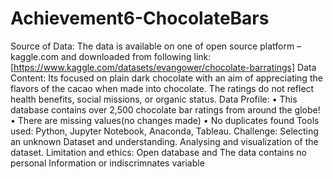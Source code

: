 # Achievement6-ChocolateBars
Source of Data: The data is available on one of open source platform – kaggle.com and downloaded from following link: [https://www.kaggle.com/datasets/evangower/chocolate-barratings]
Data Content: Its focused on plain dark chocolate with an aim of appreciating the flavors of the cacao when made into chocolate. The ratings do not reflect health benefits, social missions, or organic status.
Data Profile: 
• This database contains over 2,500 chocolate bar ratings from around the globe! 
• There are missing values(no changes made) 
• No duplicates found 
Tools used: Python, Jupyter Notebook, Anaconda, Tableau.
Challenge: Selecting an unknown Dataset and understanding. Analysing and visualization of the dataset. 
Limitation and ethics: Open database and The data contains no personal Information or indiscrimnates variable
